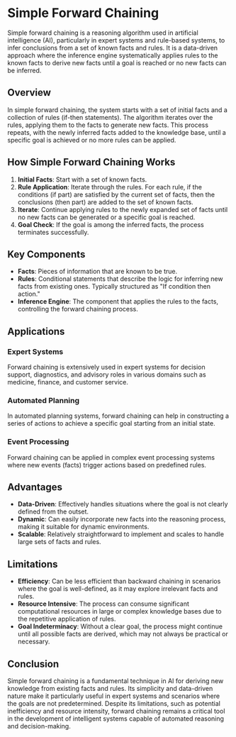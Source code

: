 # Simple Forward Chaining

Simple forward chaining is a reasoning algorithm used in artificial intelligence (AI), particularly in expert systems and rule-based systems, to infer conclusions from a set of known facts and rules. It is a data-driven approach where the inference engine systematically applies rules to the known facts to derive new facts until a goal is reached or no new facts can be inferred.

## Overview

In simple forward chaining, the system starts with a set of initial facts and a collection of rules (if-then statements). The algorithm iterates over the rules, applying them to the facts to generate new facts. This process repeats, with the newly inferred facts added to the knowledge base, until a specific goal is achieved or no more rules can be applied.

## How Simple Forward Chaining Works

1. **Initial Facts**: Start with a set of known facts.
2. **Rule Application**: Iterate through the rules. For each rule, if the conditions (if part) are satisfied by the current set of facts, then the conclusions (then part) are added to the set of known facts.
3. **Iterate**: Continue applying rules to the newly expanded set of facts until no new facts can be generated or a specific goal is reached.
4. **Goal Check**: If the goal is among the inferred facts, the process terminates successfully.

## Key Components

- **Facts**: Pieces of information that are known to be true.
- **Rules**: Conditional statements that describe the logic for inferring new facts from existing ones. Typically structured as "If condition then action."
- **Inference Engine**: The component that applies the rules to the facts, controlling the forward chaining process.

## Applications

### Expert Systems

Forward chaining is extensively used in expert systems for decision support, diagnostics, and advisory roles in various domains such as medicine, finance, and customer service.

### Automated Planning

In automated planning systems, forward chaining can help in constructing a series of actions to achieve a specific goal starting from an initial state.

### Event Processing

Forward chaining can be applied in complex event processing systems where new events (facts) trigger actions based on predefined rules.

## Advantages

- **Data-Driven**: Effectively handles situations where the goal is not clearly defined from the outset.
- **Dynamic**: Can easily incorporate new facts into the reasoning process, making it suitable for dynamic environments.
- **Scalable**: Relatively straightforward to implement and scales to handle large sets of facts and rules.

## Limitations

- **Efficiency**: Can be less efficient than backward chaining in scenarios where the goal is well-defined, as it may explore irrelevant facts and rules.
- **Resource Intensive**: The process can consume significant computational resources in large or complex knowledge bases due to the repetitive application of rules.
- **Goal Indeterminacy**: Without a clear goal, the process might continue until all possible facts are derived, which may not always be practical or necessary.

## Conclusion

Simple forward chaining is a fundamental technique in AI for deriving new knowledge from existing facts and rules. Its simplicity and data-driven nature make it particularly useful in expert systems and scenarios where the goals are not predetermined. Despite its limitations, such as potential inefficiency and resource intensity, forward chaining remains a critical tool in the development of intelligent systems capable of automated reasoning and decision-making.
